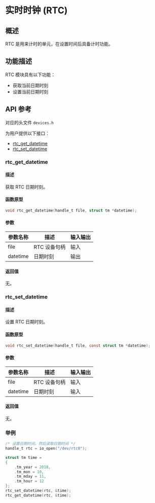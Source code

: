# 实时时钟 (RTC)

## 概述

RTC 是用来计时的单元，在设置时间后具备计时功能。

## 功能描述

RTC 模块具有以下功能：

- 获取当前日期时刻
- 设置当前日期时刻

## API 参考

对应的头文件 `devices.h`

为用户提供以下接口：

- [rtc\_get\_datetime](#rtcgetdatetime)
- [rtc\_set\_datetime](#rtcsetdatetime)

### rtc\_get\_datetime

#### 描述

获取 RTC 日期时刻。

#### 函数原型

```c
void rtc_get_datetime(handle_t file, struct tm *datetime);
```

#### 参数

| 参数名称     |   描述         |  输入输出  |
| ----------- | -------------- | --------- |
| file        | RTC 设备句柄    | 输入      |
| datetime    | 日期时刻        | 输出      |

#### 返回值

无。

### rtc\_set\_datetime

#### 描述

设置 RTC 日期时刻。

#### 函数原型

```c
void rtc_set_datetime(handle_t file, const struct tm *datetime);
```

#### 参数

| 参数名称     |   描述           |  输入输出  |
| ----------- | ---------------- | --------- |
| file        | RTC 设备句柄      | 输入      |
| datetime    | 日期时刻          | 输入      |

#### 返回值

无。

### 举例

```c
/* 设置日期时间，然后读取日期时间 */
handle_t rtc = io_open("/dev/rtc0");

struct tm time =
{
    .tm_year = 2018,
    .tm_mon = 10,
    .tm_mday = 11,
    .tm_hour = 12
};
rtc_set_datetime(rtc, &time);
rtc_get_datetime(rtc, &time);
```